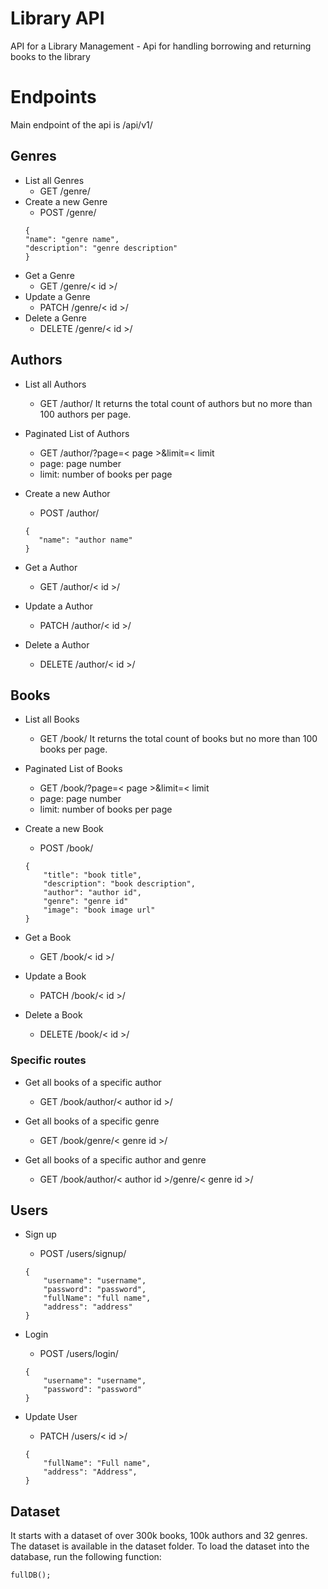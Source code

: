 # Library API
API for a Library Management -  Api for handling borrowing and returning books to the library

# Endpoints

Main endpoint of the api is 
<server>/api/v1/

## Genres
- List all Genres
    - GET /genre/
- Create a new Genre
    - POST /genre/
    ```
    {
    "name": "genre name",
    "description": "genre description"
    }
    ```
- Get a Genre
    - GET /genre/< id >/
- Update a Genre
    - PATCH /genre/< id >/
- Delete a Genre
    - DELETE /genre/< id >/

## Authors
- List all Authors
    - GET /author/
    It returns the total count of authors but no more than 100 authors per page.

- Paginated List of Authors
    - GET /author/?page=< page >&limit=< limit
    - page: page number
    - limit: number of books per page


- Create a new Author
    - POST /author/
    ```
    {
       "name": "author name"
    }
    ```
- Get a Author
    - GET /author/< id >/
- Update a Author
    - PATCH /author/< id >/
- Delete a Author
    - DELETE /author/< id >/

## Books
- List all Books
    - GET /book/
    It returns the total count of books but no more than 100 books per page.

- Paginated List of Books
    - GET /book/?page=< page >&limit=< limit
    - page: page number
    - limit: number of books per page

- Create a new Book
    - POST /book/
    ```
    {
        "title": "book title",
        "description": "book description",
        "author": "author id",
        "genre": "genre id"
        "image": "book image url"
    }
    ```
- Get a Book
    - GET /book/< id >/
- Update a Book
    - PATCH /book/< id >/
- Delete a Book
    - DELETE /book/< id >/

### Specific routes

-  Get all books of a specific author
    - GET /book/author/< author id >/

-  Get all books of a specific genre
    - GET /book/genre/< genre id >/

-  Get all books of a specific author and genre
    - GET /book/author/< author id >/genre/< genre id >/

## Users
- Sign up
    - POST /users/signup/
    ```
    {
        "username": "username",
        "password": "password",
        "fullName": "full name",
        "address": "address"
    }
    ```
- Login
    - POST /users/login/
    ```
    {
        "username": "username",
        "password": "password"
    }
    ```

- Update User
    - PATCH /users/< id >/
    ```
    {
        "fullName": "Full name",
        "address": "Address",
    }
    ```


## Dataset
It starts with a dataset of over 300k books, 100k authors and 32 genres. The dataset is available in the dataset folder. To load the dataset into the database, run the following function:
```
fullDB();
```
